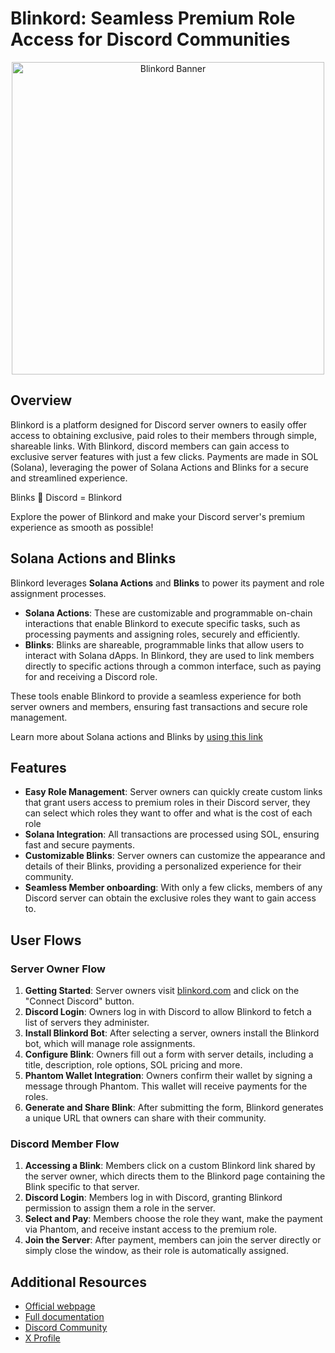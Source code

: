 # Blinkord: Seamless Premium Role Access for Discord Communities

<p align="center">
    <img src="https://blinkord.com/banner.png" alt="Blinkord Banner" width="500">
</p>

## Overview

Blinkord is a platform designed for Discord server owners to easily offer access to obtaining exclusive, paid roles to their members through simple, shareable links. With Blinkord, discord members can gain access to exclusive server features with just a few clicks. Payments are made in SOL (Solana), leveraging the power of Solana Actions and Blinks for a secure and streamlined experience.

Blinks 🤝 Discord = Blinkord

Explore the power of Blinkord and make your Discord server's premium experience as smooth as possible!

## Solana Actions and Blinks

Blinkord leverages **Solana Actions** and **Blinks** to power its payment and role assignment processes.

- **Solana Actions**: These are customizable and programmable on-chain interactions that enable Blinkord to execute specific tasks, such as processing payments and assigning roles, securely and efficiently.
- **Blinks**: Blinks are shareable, programmable links that allow users to interact with Solana dApps. In Blinkord, they are used to link members directly to specific actions through a common interface, such as paying for and receiving a Discord role.

These tools enable Blinkord to provide a seamless experience for both server owners and members, ensuring fast transactions and secure role management.

Learn more about Solana actions and Blinks by [using this link](https://solana.com/solutions/actions)

## Features

- **Easy Role Management**: Server owners can quickly create custom links that grant users access to premium roles in their Discord server, they can select which roles they want to offer and what is the cost of each role
- **Solana Integration**: All transactions are processed using SOL, ensuring fast and secure payments.
- **Customizable Blinks**: Server owners can customize the appearance and details of their Blinks, providing a personalized experience for their community.
- **Seamless Member onboarding**: With only a few clicks, members of any Discord server can obtain the exclusive roles they want to gain access to.

## User Flows

### Server Owner Flow

1. **Getting Started**: Server owners visit [blinkord.com](https://blinkord.com) and click on the "Connect Discord" button.
2. **Discord Login**: Owners log in with Discord to allow Blinkord to fetch a list of servers they administer.
3. **Install Blinkord Bot**: After selecting a server, owners install the Blinkord bot, which will manage role assignments.
4. **Configure Blink**: Owners fill out a form with server details, including a title, description, role options, SOL pricing and more.
5. **Phantom Wallet Integration**: Owners confirm their wallet by signing a message through Phantom. This wallet will receive payments for the roles.
6. **Generate and Share Blink**: After submitting the form, Blinkord generates a unique URL that owners can share with their community.

### Discord Member Flow

1. **Accessing a Blink**: Members click on a custom Blinkord link shared by the server owner, which directs them to the Blinkord page containing the Blink specific to that server.
2. **Discord Login**: Members log in with Discord, granting Blinkord permission to assign them a role in the server.
3. **Select and Pay**: Members choose the role they want, make the payment via Phantom, and receive instant access to the premium role.
4. **Join the Server**: After payment, members can join the server directly or simply close the window, as their role is automatically assigned.


## Additional Resources
- [Official webpage](https://blinkord.com)
- [Full documentation](https://docs.blinkord.com)
- [Discord Community](https://discord.com/invite/HugHTEPu4H)
- [X Profile](https://x.com/blinkord_sol)
